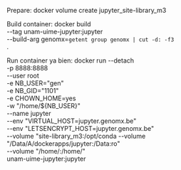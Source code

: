 Prepare:
    docker volume create jupyter_site-library_m3

Build container:
    docker build \
        --tag unam-uime-jupyter:jupyter \
        --build-arg genomx=`getent group genomx | cut -d: -f3` \
        .
    
Run container ya bien:
    docker run --detach \
        -p 8888:8888 \
        --user root \
        -e NB_USER="gen" \
        -e NB_GID="1101" \
        -e CHOWN_HOME=yes \
        -w "/home/${NB_USER}" \
        --name jupyter\
        --env "VIRTUAL_HOST=jupyter.genomx.be" \
        --env "LETSENCRYPT_HOST=jupyter.genomx.be" \
        --volume "site-library_m3:/opt/conda
        --volume "/Data/A/dockerapps/jupyter:/Data:ro" \
        --volume "/home/:/home/" \
        unam-uime-jupyter:jupyter 
